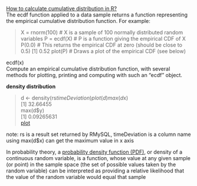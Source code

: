 [How to calculate cumulative distribution in R?](https://stats.stackexchange.com/questions/30858/how-to-calculate-cumulative-distribution-in-r)  
The ecdf function applied to a data sample returns a function representing the empirical cumulative distribution function. For example:

> X = rnorm(100) # X is a sample of 100 normally distributed random variables
> P = ecdf(X)    # P is a function giving the empirical CDF of X
> P(0.0)         # This returns the empirical CDF at zero (should be close to 0.5)
[1] 0.52
> plot(P)        # Draws a plot of the empirical CDF (see below)

ecdf(x)  
Compute an empirical cumulative distribution function, with several methods for plotting, printing and computing
with such an “ecdf” object.

**density distribution**  
> d <- density(rs$timeDeviation)  
> plot(d)    
> max(d$x)   
[1] 32.66455  
> max(d$y)  
[1] 0.09265631    
[plot](http://i.imgur.com/n55xe9L.png)     

note: rs is a result set returned by RMySQL, timeDeviation is a column name  
using max(d$x) can get the maximum value in x axis  

In probability theory, a [probability density function (PDF)](https://en.wikipedia.org/wiki/Probability_density_function), or density of a continuous random variable, is a function, whose value at any given sample (or point) in the sample space (the set of possible values taken by the random variable) can be interpreted as providing a relative likelihood that the value of the random variable would equal that sample 
